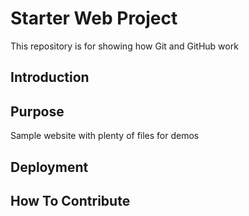 # Starter Web Project

This repository is for showing how Git and GitHub work
## Introduction

## Purpose

Sample website with plenty of files for demos
## Deployment

## How To Contribute